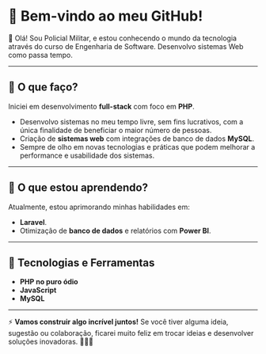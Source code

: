 <h1>🌟 Bem-vindo ao meu GitHub!</h1>

<p>👋 Olá! Sou Policial Militar, e estou conhecendo o mundo da tecnologia através do curso de Engenharia de Software. Desenvolvo sistemas Web como passa tempo.</p>

<hr>

<h2>💼 O que faço?</h2>
<p>Iniciei em desenvolvimento <strong>full-stack</strong> com foco em <strong>PHP</strong>.</p>
<ul>
  <li>Desenvolvo sistemas no meu tempo livre,  sem fins lucrativos, com a única finalidade de beneficiar o maior número de pessoas.</li>
  <li>Criação de <strong>sistemas web</strong> com integrações de banco de dados <strong>MySQL</strong>.</li>
  <li>Sempre de olho em novas tecnologias e práticas que podem melhorar a performance e usabilidade dos sistemas.</li>
</ul>

<hr>

<h2>🌱 O que estou aprendendo?</h2>
<p>Atualmente, estou aprimorando minhas habilidades em:</p>
<ul>
  <li><strong>Laravel</strong>.</li>
  <li>Otimização de <strong>banco de dados</strong> e relatórios com <strong>Power BI</strong>.</li>
</ul>

<hr>

<h2>🧰 Tecnologias e Ferramentas</h2>
<ul>
  <li><strong>PHP no puro ódio</strong></li>
  <li><strong>JavaScript</strong></li>
  <li><strong>MySQL</strong></li>
</ul>

<hr>


<p>⚡ <strong>Vamos construir algo incrível juntos!</strong> Se você tiver alguma ideia, sugestão ou colaboração, ficarei muito feliz em trocar ideias e desenvolver soluções inovadoras. 👨‍💻✨</p>
